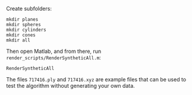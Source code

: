 Create subfolders:

```
mkdir planes
mkdir spheres
mkdir cylinders
mkdir cones
mkdir all
```

Then open Matlab, and from there, run `render_scripts/RenderSyntheticAll.m`:
```
RenderSyntheticAll
```

The files `717416.ply` and `717416.xyz` are example files that can be used to test the algorithm without generating your own data.